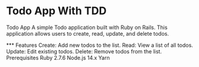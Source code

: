 # Todo App With TDD
Todo App
A simple Todo application built with Ruby on Rails. This application allows users to create, read, update, and delete todos.

*** Features
Create: Add new todos to the list.
Read: View a list of all todos.
Update: Edit existing todos.
Delete: Remove todos from the list.
Prerequisites
Ruby 2.7.6
Node.js 14.x
Yarn
